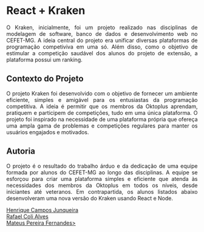 # React + Kraken

<p align="justify">O Kraken, inicialmente, foi um projeto realizado nas disciplinas de modelagem de software, banco de dados e desenvolvimento web no CEFET-MG. A ideia central do projeto era unificar diversas plataformas de programação competiviva em uma só. Além disso, como o objetivo de estimular a competição saudável dos alunos do projeto de extensão, a plataforma possui um ranking.</p>

## Contexto do Projeto
<p align="justify">O projeto Kraken foi desenvolvido com o objetivo de fornecer um ambiente eficiente, simples e amigável para os entusiastas da programação competitiva. A ideia é permitir que os membros da Oktoplus aprendam, pratiquem e participem de competições, tudo em uma única plataforma. O projeto foi inspirado na necessidade de uma plataforma própria que ofereça uma ampla gama de problemas e competições regulares para manter os usuários engajados e motivados.</p>

## Autoria
<p align="justify">O projeto é o resultado do trabalho árduo e da dedicação de uma equipe formada por alunos do CEFET-MG ao longo das disciplinas. A equipe se esforçou para criar uma plataforma simples e eficiente que atenda às necessidades dos membros da Oktoplus em todos os níveis, desde iniciantes até veteranos. Em contrapartida, os alunos listados abaixo desenvolveram uma nova versão do Kraken usando React e Node.</p>

<a href="https://github.com/henriquecdb">Henrique Campos Junqueira</a><br>
<a href="https://github.com/RafaelColi">Rafael Coli Alves</a><br>
<a href="https://github.com/Mateus321">Mateus Pereira Fernandes></a><br>
